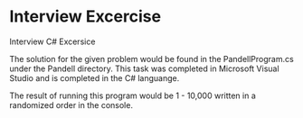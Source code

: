 # Interview Excercise
Interview C# Excersice

The solution for the given problem would be found in the PandellProgram.cs under the Pandell directory.
This task was completed in Microsoft Visual Studio and is completed in the C# languange.

The result of running this program would be 1 - 10,000 written in a randomized order in the console.
